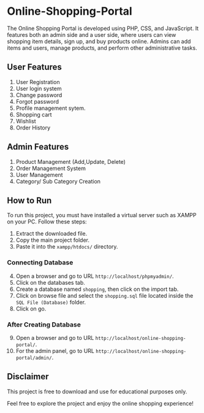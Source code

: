 # Online-Shopping-Portal

The Online Shopping Portal is developed using PHP, CSS, and JavaScript. It features both an admin side and a user side, where users can view shopping item details, sign up, and buy products online. Admins can add items and users, manage products, and perform other administrative tasks.

## User Features

1. User Registration
2. User login system
3. Change password
4. Forgot password
5. Profile management sytem.
6. Shopping cart
7. Wishlist
8. Order History

## Admin Features

1. Product Management (Add,Update, Delete)
2. Order Management System
3. User Management
4. Category/ Sub Category Creation

## How to Run

To run this project, you must have installed a virtual server such as XAMPP on your PC. Follow these steps:

1. Extract the downloaded file.
2. Copy the main project folder.
3. Paste it into the `xampp/htdocs/` directory.

### Connecting Database

4. Open a browser and go to URL `http://localhost/phpmyadmin/`.
5. Click on the databases tab.
6. Create a database named `shopping`, then click on the import tab.
7. Click on browse file and select the `shopping.sql` file located inside the `SQL File (Database)` folder.
8. Click on go.

### After Creating Database

9. Open a browser and go to URL `http://localhost/online-shopping-portal/`.
10. For the admin panel, go to URL `http://localhost/online-shopping-portal/admin/`.

## Disclaimer

This project is free to download and use for educational purposes only.

Feel free to explore the project and enjoy the online shopping experience!
